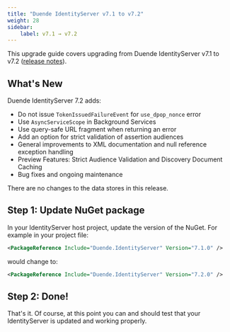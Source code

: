 ```yaml
---
title: "Duende IdentityServer v7.1 to v7.2"
weight: 28
sidebar:
    label: v7.1 → v7.2
---
```


This upgrade guide covers upgrading from Duende IdentityServer v7.1 to v7.2 ([release notes](https://github.com/DuendeSoftware/products/releases/tag/is-7.2.0)).

## What's New
Duende IdentityServer 7.2 adds:
- Do not issue `TokenIssuedFailureEvent` for `use_dpop_nonce` error
- Use `AsyncServiceScope` in Background Services
- Use query-safe URL fragment when returning an error
- Add an option for strict validation of assertion audiences
- General improvements to XML documentation and null reference exception handling
- Preview Features: Strict Audience Validation and Discovery Document Caching
- Bug fixes and ongoing maintenance

There are no changes to the data stores in this release.

## Step 1: Update NuGet package

In your IdentityServer host project, update the version of the NuGet.
For example in your project file:

```xml
<PackageReference Include="Duende.IdentityServer" Version="7.1.0" />
```

would change to:

```xml
<PackageReference Include="Duende.IdentityServer" Version="7.2.0" />
```

## Step 2: Done!

That's it. Of course, at this point you can and should test that your IdentityServer is updated and working properly.

